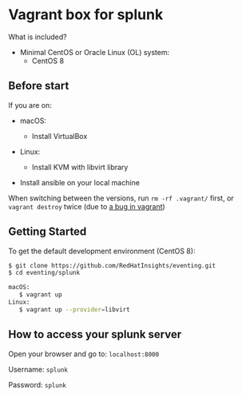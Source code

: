 Vagrant box for splunk
============================

What is included?

- Minimal CentOS or Oracle Linux (OL) system:
  - CentOS 8

## Before start

If you are on:

* macOS:
  
  - Install VirtualBox

* Linux:
  
  - Install KVM with libvirt library

* Install ansible on your local machine
  

When switching between the versions, run `rm -rf .vagrant/` first, or `vagrant destroy` twice (due to [a bug in vagrant](https://github.com/hashicorp/vagrant/issues/11800))


## Getting Started

To get the default development environment (CentOS 8):

```bash
$ git clone https://github.com/RedHatInsights/eventing.git
$ cd eventing/splunk

macOS: 
   $ vagrant up
Linux:
   $ vagrant up --provider=libvirt
```

## How to access your splunk server

Open your browser and go to:  `localhost:8000`

Username: `splunk`

Password: `splunk`

